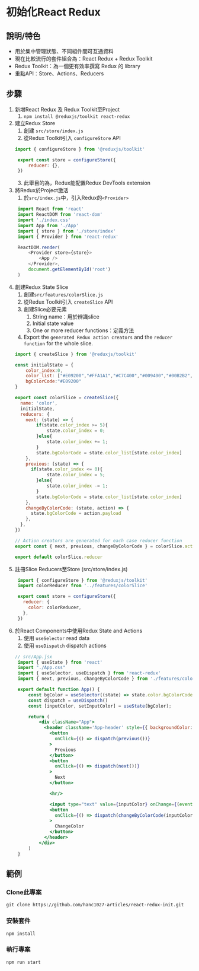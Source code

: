 # 初始化React Redux

## 說明/特色
- 用於集中管理狀態、不同組件間可互通資料
- 現在比較流行的套件組合為：React Redux + Redux Toolkit
- Redux Toolkit：為一個更有效率撰寫 Redux 的 library
- 重點API：Store、Actions、Reducers

## 步驟
1. 新增React Redux 及 Redux Toolkit至Project
   1. `npm install @reduxjs/toolkit react-redux`
2. 建立Redux Store
   1. 創建 `src/store/index.js`
   2. 從Redux Toolkit引入 `configureStore` API
   ```js
   import { configureStore } from '@reduxjs/toolkit'

    export const store = configureStore({
        reducer: {},
    })
   ```
   3. 此舉目的為，Redux能配置Redux DevTools extension
3. 將Redux於Project激活
   1. 於`src/index.js`中，引入Redux的`<Provider>`
   ```js
    import React from 'react'
    import ReactDOM from 'react-dom'
    import './index.css'
    import App from './App'
    import { store } from './store/index'
    import { Provider } from 'react-redux'

    ReactDOM.render(
        <Provider store={store}>
            <App />
        </Provider>,
        document.getElementById('root')
    )
   ```
4. 創建Redux State Slice
   1. 創建`src/features/colorSlice.js`
   2. 從Redux Toolkit引入 `createSlice` API
   3. 創建Slice必要元素
      1. String name：用於辨識slice
      2. Initial state value
      3. One or more reducer functions：定義方法
   4. Export the `generated Redux action creators` and the `reducer function` for the whole slice.
    ```js
    import { createSlice } from '@reduxjs/toolkit'

    const initialState = {
        color_index:0,
        color_list: ["#E09200","#FFA1A1","#C7C400","#009400","#00B2B2","#6E6EFF"],
        bgColorCode:"#E09200"
    }

    export const colorSlice = createSlice({
      name: 'color',
      initialState,
      reducers: {
        next: (state) => {
            if(state.color_index >= 5){
                state.color_index = 0;
            }else{
                state.color_index += 1;
            }
            state.bgColorCode = state.color_list[state.color_index]
        },
        previous: (state) => {
          if(state.color_index <= 0){
                state.color_index = 5;
            }else{
                state.color_index -= 1;
            }
            state.bgColorCode = state.color_list[state.color_index]
        },
        changeByColorCode: (state, action) => {
          state.bgColorCode = action.payload
        },
      },
    })

    // Action creators are generated for each case reducer function
    export const { next, previous, changeByColorCode } = colorSlice.actions

    export default colorSlice.reducer
    ```
5. 註冊Slice Reducers至Store (src/store/index.js)
   ```js
    import { configureStore } from '@reduxjs/toolkit'
    import colorReducer from '../features/colorSlice'

    export const store = configureStore({
      reducer: {
        color: colorReducer,
      },
    })
   ```
6. 於React Components中使用Redux State and Actions 
   1. 使用 `useSelector` read data
   2. 使用 `useDispatch` dispatch actions
   ```jsx
   // src/App.jsx
    import { useState } from 'react'
    import "./App.css"
    import { useSelector, useDispatch } from 'react-redux'
    import { next, previous, changeByColorCode } from './features/colorSlice'

    export default function App() {
        const bgColor = useSelector((state) => state.color.bgColorCode)
        const dispatch = useDispatch()
        const [inputColor, setInputColor] = useState(bgColor);

        return (
            <div className="App">
              <header className='App-header' style={{ backgroundColor: bgColor}}>
                <button
                  onClick={() => dispatch(previous())}
                >
                  Previous
                </button>
                <button
                  onClick={() => dispatch(next())}
                >
                  Next
                </button>

                <hr/>

                <input type="text" value={inputColor} onChange={(event) => setInputColor(event.target.value)}></input>
                <button
                  onClick={() => dispatch(changeByColorCode(inputColor))}
                >
                  ChangeColor
                </button>
              </header>
            </div>
        )
    }
   ```

<!-- ## 與Vuex比較 -->

## 範例
### Clone此專案
`git clone https://github.com/hanc1027-articles/react-redux-init.git`
### 安裝套件
`npm install`
### 執行專案
`npm run start`

